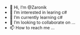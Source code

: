 - 👋 Hi, I’m @Zaronik
- 👀 I’m interested in learing c#
- 🌱 I’m currently learning c#
- 💞️ I’m looking to collaborate on ...
- 📫 How to reach me ...

<!---
Zaronik/Zaronik is a ✨ special ✨ repository because its `README.md` (this file) appears on your GitHub profile.
You can click the Preview link to take a look at your changes.
--->
